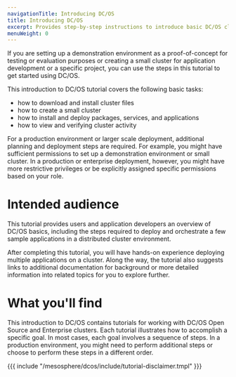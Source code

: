 ```yaml
---
navigationTitle: Introducing DC/OS
title: Introducing DC/OS
excerpt: Provides step-by-step instructions to introduce basic DC/OS cluster tasks
menuWeight: 0
---
```

If you are setting up a demonstration environment as a proof-of-concept for testing or evaluation purposes or creating a small cluster for application development or a specific project, you can use the steps in this tutorial to get started using DC/OS. 

This introduction to DC/OS tutorial covers the following basic tasks:

- how to download and install cluster files
- how to create a small cluster
- how to install and deploy packages, services, and applications
- how to view and verifying cluster activity

For a production environment or larger scale deployment, additional planning and deployment steps are required. For example, you might have sufficient permissions to set up a demonstration environment or small cluster. In a production or enterprise deployment, however, you might have more restrictive privileges or be explicitly assigned specific permissions based on your role.

# Intended audience
This tutorial provides users and application developers an overview of DC/OS basics, including the steps required to deploy and orchestrate a few sample applications in a distributed cluster environment.

After completing this tutorial, you will have hands-on experience deploying multiple applications on a cluster. Along the way, the tutorial also suggests links to additional documentation for background or more detailed information into related topics for you to explore further.

# What you'll find
This introduction to DC/OS contains tutorials for working with DC/OS Open Source and Enterprise clusters. Each tutorial illustrates how to accomplish a specific goal. In most cases, each goal involves a sequence of steps. In a production environment, you might need to perform additional steps or choose to perform these steps in a different order. 
<!--
# Where to go for additional information
Before you get started, you might want to bookmark the [Glossary](glossary) for reference. For example, you can use the [Glossary](glossary) to look up unfamiliar concepts or terms.
-->
{{{ include "/mesosphere/dcos/include/tutorial-disclaimer.tmpl" }}}
